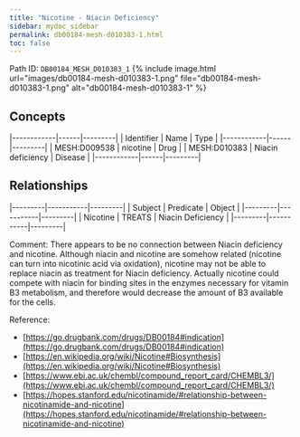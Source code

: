 ```yaml
---
title: "Nicotine - Niacin Deficiency"
sidebar: mydoc_sidebar
permalink: db00184-mesh-d010383-1.html
toc: false 
---
```



Path ID: `DB00184_MESH_D010383_1`
{% include image.html url="images/db00184-mesh-d010383-1.png" file="db00184-mesh-d010383-1.png" alt="db00184-mesh-d010383-1" %}

## Concepts

|------------|------|---------|
| Identifier | Name | Type    |
|------------|------|---------|
| MESH:D009538 | nicotine | Drug |
| MESH:D010383 | Niacin deficiency | Disease |
|------------|------|---------|

## Relationships

|---------|-----------|---------|
| Subject | Predicate | Object  |
|---------|-----------|---------|
| Nicotine | TREATS | Niacin Deficiency |
|---------|-----------|---------|

Comment: There appears to be no connection between Niacin deficiency and nicotine. Although niacin and nicotine are somehow related (nicotine can turn into nicotinic acid via oxidation), nicotine may not be able to replace niacin as treatment for Niacin deficiency. Actually nicotine could compete with niacin for binding sites in the enzymes necessary for vitamin B3 metabolism, and therefore would decrease the amount of B3 available for the cells.

Reference: 
  - [https://go.drugbank.com/drugs/DB00184#indication](https://go.drugbank.com/drugs/DB00184#indication)
  - [https://en.wikipedia.org/wiki/Nicotine#Biosynthesis](https://en.wikipedia.org/wiki/Nicotine#Biosynthesis)
  - [https://www.ebi.ac.uk/chembl/compound_report_card/CHEMBL3/](https://www.ebi.ac.uk/chembl/compound_report_card/CHEMBL3/)
  - [https://hopes.stanford.edu/nicotinamide/#relationship-between-nicotinamide-and-nicotine](https://hopes.stanford.edu/nicotinamide/#relationship-between-nicotinamide-and-nicotine)

